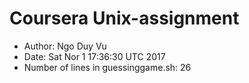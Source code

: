 # Coursera Unix-assignment
* Author: Ngo Duy Vu
* Date: Sat Nor 1 17:36:30 UTC 2017 
* Number of lines in guessinggame.sh: 26
